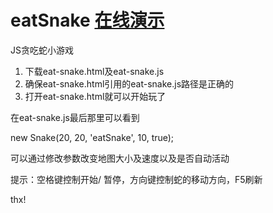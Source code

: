 # eatSnake  [在线演示](http://htmlpreview.github.io/?https://github.com/DMQ/eatSnake/master/snake.html)
JS贪吃蛇小游戏

1. 下载eat-snake.html及eat-snake.js
2. 确保eat-snake.html引用的eat-snake.js路径是正确的
3. 打开eat-snake.html就可以开始玩了

在eat-snake.js最后那里可以看到

new Snake(20, 20, 'eatSnake', 10, true);

可以通过修改参数改变地图大小及速度以及是否自动活动

提示：空格键控制开始/ 暂停，方向键控制蛇的移动方向，F5刷新

thx!
